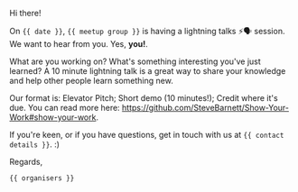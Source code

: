 Hi there!

On `{{ date }}`, `{{ meetup group }}` is having a lightning talks ⚡️🗣 session. We want to hear from you. Yes, **you!**.

What are you working on? What's something interesting you've just learned? A 10 minute lightning talk is a great way to share your knowledge and help other people learn something new.

Our format is: Elevator Pitch; Short demo (10 minutes!); Credit where it's due. You can read more here: https://github.com/SteveBarnett/Show-Your-Work#show-your-work.

If you're keen, or if you have questions, get in touch with us at `{{ contact details }}`. :)


Regards,

`{{ organisers }}`
